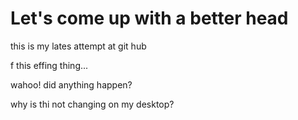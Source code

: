 # Let's come up with a better head
this is my lates attempt at git hub

 f this effing thing...


wahoo!
did anything happen?

why is thi not changing on my desktop?
